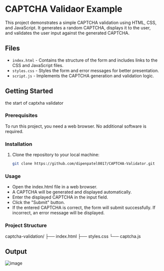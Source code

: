 # CAPTCHA Validaor Example

This project demonstrates a simple CAPTCHA validation using HTML, CSS, and JavaScript. It generates a random CAPTCHA, displays it to the user, and validates the user input against the generated CAPTCHA.

## Files

- `index.html` - Contains the structure of the form and includes links to the CSS and JavaScript files.
- `styles.css` - Styles the form and error messages for better presentation.
- `script.js` - Implements the CAPTCHA generation and validation logic.

## Getting Started
 the start of captxha validator
 
### Prerequisites

To run this project, you need a web browser. No additional software is required.

### Installation

1. Clone the repository to your local machine:
   ```bash
   git clone https://github.com/dipenpatel0017/CAPTCHA-Validator.git
   ```
### Usage
- Open the index.html file in a web browser.
- A CAPTCHA will be generated and displayed automatically.
- Enter the displayed CAPTCHA in the input field.
- Click the "Submit" button.
- If the entered CAPTCHA is correct, the form will submit successfully. If incorrect, an error message will be displayed. 

### Project Structure
 captcha-validation/
├── index.html
├── styles.css
└── captcha.js
## Output

![image](https://github.com/dipenpatel0017/CAPTCHA-Validator/assets/154975783/831c3c4c-c0a6-4e1d-a817-21b5e66ba7fb)

